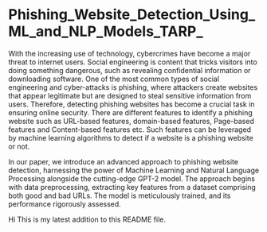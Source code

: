 # Phishing_Website_Detection_Using_ML_and_NLP_Models_TARP_

With the increasing use of technology, cybercrimes have become a major threat to internet users. Social engineering is content that tricks visitors into doing something dangerous, such as revealing confidential information or downloading software. One of the most common types of social engineering and cyber-attacks is phishing, where attackers create websites that appear legitimate but are designed to steal sensitive information from users. Therefore, detecting phishing websites has become a crucial task in ensuring online security. There are different features to identify a phishing website such as URL-based features, domain-based features, Page-based features and Content-based features etc. Such features can be leveraged by machine learning algorithms to detect if a website is a phishing website or not.

In our paper, we introduce an advanced approach to phishing website detection, harnessing the power of Machine Learning and Natural Language Processing alongside the cutting-edge GPT-2 model. The approach begins with data preprocessing, extracting key features from a dataset comprising both good and bad URLs. The model is meticulously trained, and its performance rigorously assessed.


Hi This is my latest addition to this README file.
